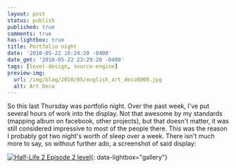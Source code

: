 ```yaml
---
layout: post
status: publish
published: true
comments: true
has-lightbox: true
title: Portfolio night
date: '2010-05-22 16:29:20 -0400'
date_gmt: '2010-05-22 23:29:20 -0400'
tags: [level-design, source-engine]
preview-img:
  url: /img/blog/2010/05/english_art_deco0000.jpg
  alt: Art Deco
---
```


So this last Thursday was portfolio night. Over the past week, I've put
several hours of work into the display. Not that awesome by my standards
(mapping album on facebook, other projects), but that doesn't matter,  it was
still considered impressive to most of the people there. This was the reason I
probably got two night's worth of sleep over a week. There  isn't much more to
say, so without further ado, a screenshot of said display:

[![][1]][1]{: data-lightbox="gallery"}

[1]: /img/blog/2010/05/english_art_deco0000.jpg "Half-Life 2 Episode 2 level"